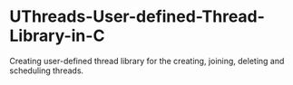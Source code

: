 # UThreads-User-defined-Thread-Library-in-C
Creating user-defined thread library for the creating, joining, deleting and scheduling threads.
